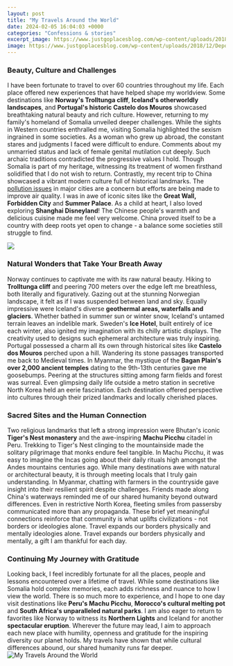 ```yaml
---
layout: post
title: "My Travels Around the World"
date: 2024-02-05 16:04:03 +0000
categories: "Confessions & stories"
excerpt_image: https://www.justgoplacesblog.com/wp-content/uploads/2018/12/Depositphotos_64358265_m-2015.jpg
image: https://www.justgoplacesblog.com/wp-content/uploads/2018/12/Depositphotos_64358265_m-2015.jpg
---
```


### Beauty, Culture and Challenges 
I have been fortunate to travel to over 60 countries throughout my life. Each place offered new experiences that have helped shape my worldview. Some destinations like **Norway's Trolltunga cliff**, **Iceland's otherworldly landscapes**, and **Portugal's historic Castelo dos Mouros** showcased breathtaking natural beauty and rich culture. However, returning to my family's homeland of Somalia unveiled deeper challenges.
While the sights in Western countries enthralled me, visiting Somalia highlighted the sexism ingrained in some societies. As a woman who grew up abroad, the constant stares and judgments I faced were difficult to endure. Comments about my unmarried status and lack of female genital mutilation cut deeply. Such archaic traditions contradicted the progressive values I hold. Though Somalia is part of my heritage, witnessing its treatment of women firsthand solidified that I do not wish to return. 
Contrastly, my recent trip to China showcased a vibrant modern culture full of historical landmarks. The [pollution issues](https://fistore.mysenprints.com/collection/aliff) in major cities are a concern but efforts are being made to improve air quality. I was in awe of iconic sites like the **Great Wall, Forbidden City** and **Summer Palace**. As a child at heart, I also loved exploring **Shanghai Disneyland**! The Chinese people's warmth and delicious cuisine made me feel very welcome. China proved itself to be a country with deep roots yet open to change - a balance some societies still struggle to find.

![](https://www.novo-monde.com/app/uploads/2019/05/travel-the-world.png)
### Natural Wonders that Take Your Breath Away
Norway continues to captivate me with its raw natural beauty. Hiking to **Trolltunga cliff** and peering 700 meters over the edge left me breathless, both literally and figuratively. Gazing out at the stunning Norwegian landscape, it felt as if I was suspended between land and sky. Equally impressive were Iceland's diverse **geothermal areas, waterfalls and glaciers**. Whether bathed in summer sun or winter snow, Iceland's untamed terrain leaves an indelible mark. Sweden's **Ice Hotel**, built entirely of ice each winter, also ignited my imagination with its chilly artistic displays. The creativity used to designs such ephemeral architecture was truly inspiring. 
Portugal possessed a charm all its own through historical sites like **Castelo dos Mouros** perched upon a hill. Wandering its stone passages transported me back to Medieval times. In Myanmar, the mystique of the **Bagan Plain's over 2,000 ancient temples** dating to the 9th-13th centuries gave me goosebumps. Peering at the structures sitting among farm fields and forest was surreal. Even glimpsing daily life outside a metro station in secretive North Korea held an eerie fascination. Each destination offered perspective into cultures through their prized landmarks and locally cherished places.
### Sacred Sites and the Human Connection
Two religious landmarks that left a strong impression were Bhutan's iconic **Tiger's Nest monastery** and the awe-inspiring **Machu Picchu** citadel in Peru. Trekking to Tiger's Nest clinging to the mountainside made the solitary pilgrimage that monks endure feel tangible. In Machu Picchu, it was easy to imagine the Incas going about their daily rituals high amongst the Andes mountains centuries ago. 
While many destinations awe with natural or architectural beauty, it is through meeting locals that I truly gain understanding. In Myanmar, chatting with farmers in the countryside gave insight into their resilient spirit despite challenges. Friends made along China's waterways reminded me of our shared humanity beyond outward differences. Even in restrictive North Korea, fleeting smiles from passersby communicated more than any propaganda. These brief yet meaningful connections reinforce that community is what uplifts civilizations - not borders or ideologies alone. Travel expands our borders physically and mentally ideologies alone. Travel expands our borders physically and mentally, a gift I am thankful for each day.
### Continuing My Journey with Gratitude 
Looking back, I feel incredibly fortunate for all the places, people and lessons encountered over a lifetime of travel. While some destinations like Somalia hold complex memories, each adds richness and nuance to how I view the world. There is so much more to experience, and I hope to one day visit destinations like **Peru's Machu Picchu**, **Morocco's cultural melting pot** and **South Africa's unparalleled natural parks**. I am also eager to return to favorites like Norway to witness its **Northern Lights** and Iceland for another **spectacular eruption**. Wherever the future may lead, I aim to approach each new place with humility, openness and gratitude for the inspiring diversity our planet holds. My travels have shown that while cultural differences abound, our shared humanity runs far deeper.
![My Travels Around the World](https://www.justgoplacesblog.com/wp-content/uploads/2018/12/Depositphotos_64358265_m-2015.jpg)